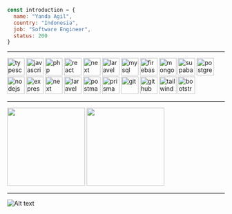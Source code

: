 ```js
const introduction = { 
  name: "Yanda Agil",
  country: "Indonesia",
  job: "Software Engineer",
  status: 200
}
```

---
<div>
  <img src="https://skillicons.dev/icons?i=ts" height="40" alt="typescript" />
  <img src="https://skillicons.dev/icons?i=js" height="40" alt="javascript" />
  <img src="https://skillicons.dev/icons?i=php" height="40" alt="php" />
  <img src="https://skillicons.dev/icons?i=react" height="40" alt="react" />
  <img src="https://skillicons.dev/icons?i=next" height="40" alt="next" />
  <img src="https://skillicons.dev/icons?i=laravel" height="40" alt="laravel" />
  <img src="https://skillicons.dev/icons?i=mysql" height="40" alt="mysql" />
  <img src="https://skillicons.dev/icons?i=firebase" height="40" alt="firebase" />
  <img src="https://skillicons.dev/icons?i=mongodb" height="40" alt="mongodb" />
  <img src="https://skillicons.dev/icons?i=supabase" height="40" alt="supabase" />
  <img src="https://skillicons.dev/icons?i=postgres" height="40" alt="postgres" />
  <img src="https://skillicons.dev/icons?i=nodejs" height="40" alt="nodejs" />
  <img src="https://skillicons.dev/icons?i=express" height="40" alt="express" />
  <img src="https://skillicons.dev/icons?i=next" height="40" alt="next" />
  <img src="https://skillicons.dev/icons?i=laravel" height="40" alt="laravel" />
  <img src="https://skillicons.dev/icons?i=postman" height="40" alt="postman" />
  <img src="https://skillicons.dev/icons?i=prisma" height="40" alt="prisma" />
  <img src="https://skillicons.dev/icons?i=git" height="40" alt="git" />
  <img src="https://skillicons.dev/icons?i=github" height="40" alt="github" />
  <img src="https://skillicons.dev/icons?i=tailwind" height="40" alt="tailwind" />
  <img src="https://skillicons.dev/icons?i=bootstrap" height="40" alt="bootstrap" />
</div>

---

<div>
  <img height="180em" src="https://github-readme-stats.vercel.app/api?username=yandaagil&show_icons=true&theme=github_dark"/>
  <img height="180em" src="https://github-readme-stats.vercel.app/api/top-langs/?username=yandaagil&layout=compact&langs_count=8&theme=github_dark"/>
</div>

---

![Alt text](https://spotify-recently-played-readme.vercel.app/api?user=yandaagil&count=7)
